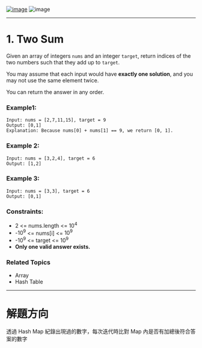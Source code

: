 [![image](https://img.shields.io/badge/Leetcode-Link-blue?logo=leetcode)](https://leetcode.com/problems/two-sum/)
![image](https://img.shields.io/badge/Difficulty-Easy-green)

---

# 1. Two Sum

Given an array of integers `nums` and an integer `target`, return indices of the two numbers such that they add up to `target`.

You may assume that each input would have **exactly one solution**, and you may not use the same element twice.

You can return the answer in any order.

### Example1:

```
Input: nums = [2,7,11,15], target = 9
Output: [0,1]
Explanation: Because nums[0] + nums[1] == 9, we return [0, 1].
```

### Example 2:

```
Input: nums = [3,2,4], target = 6
Output: [1,2]
```

### Example 3:

```
Input: nums = [3,3], target = 6
Output: [0,1]
```

### Constraints:

- 2 <= nums.length <= $10^4$
- -$10^9$ <= nums[i] <= $10^9$
- -$10^9$ <= target <= $10^9$
- **Only one valid answer exists.**

### Related Topics

- Array
- Hash Table

---

# 解題方向

透過 Hash Map 紀錄出現過的數字，每次迭代時比對 Map 內是否有加總後符合答案的數字
